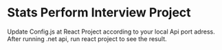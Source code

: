 # Stats Perform Interview Project

Update Config.js at React Project according to your local Api port adress.
After running .net api, run react project to see the result.

